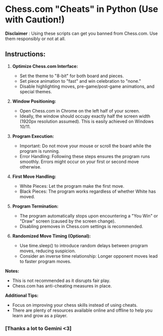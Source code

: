 # **Chess.com "Cheats" in Python (Use with Caution!)**

****Disclaimer**** : Using these scripts can get you banned from Chess.com. Use them responsibly or not at all.

## **Instructions:**

1. **Optimize Chess.com Interface:**

    * Set the theme to "8-bit" for both board and pieces.
    * Set piece animation to "fast" and win celebration to "none."
    * Disable highlighting moves, pre-game/post-game animations, and special themes.
2. **Window Positioning:**

    * Open Chess.com in Chrome on the left half of your screen.
    * Ideally, the window should occupy exactly half the screen width (1920px resolution assumed). This is easily achieved on Windows 10/11.
3. **Program Execution:**

    * Important: Do not move your mouse or scroll the board while the program is running.
    * Error Handling: Following these steps ensures the program runs smoothly. Errors might occur on your first or second move otherwise.
4. **First Move Handling:**

    * White Pieces: Let the program make the first move.
    * Black Pieces: The program works regardless of whether White has moved.
5. **Program Termination:**

    * The program automatically stops upon encountering a "You Win" or "Draw" screen (caused by the screen change).
    * Disabling premoves in Chess.com settings is recommended.
6. **Randomized Move Timing (Optional):**

    * Use time.sleep() to introduce random delays between program moves, reducing suspicion.
    * Consider an inverse time relationship: Longer opponent moves lead to faster program moves.

****Notes:****

* This is not recommended as it disrupts fair play.
* Chess.com has anti-cheating measures in place.

**Additional Tips:**

* Focus on improving your chess skills instead of using cheats.
* There are plenty of resources available online and offline to help you learn and grow as a player.

### [Thanks a lot to Gemini <3]
